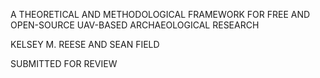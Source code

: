 A THEORETICAL AND METHODOLOGICAL FRAMEWORK FOR FREE AND OPEN-SOURCE UAV-BASED ARCHAEOLOGICAL RESEARCH

KELSEY M. REESE AND SEAN FIELD

SUBMITTED FOR REVIEW
